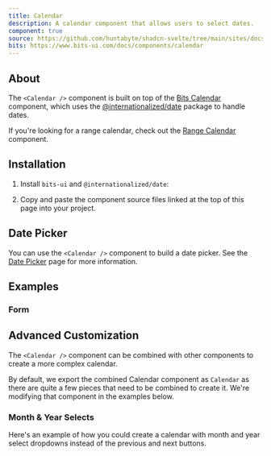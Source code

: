 ```yaml
---
title: Calendar
description: A calendar component that allows users to select dates.
component: true
source: https://github.com/huntabyte/shadcn-svelte/tree/main/sites/docs/src/lib/registry/default/ui/calendar
bits: https://www.bits-ui.com/docs/components/calendar
---
```


<script>
    import { ComponentPreview, ManualInstall, Callout, PMAddComp, PMInstall } from '$lib/components/docs';
</script>

<ComponentPreview name="calendar-demo">

<div />

</ComponentPreview>

## About

The `<Calendar />` component is built on top of the [Bits Calendar](https://www.bits-ui.com/docs/components/calendar) component, which uses the [@internationalized/date](https://react-spectrum.adobe.com/internationalized/date/index.html) package to handle dates.

If you're looking for a range calendar, check out the [Range Calendar](/docs/components/range-calendar) component.

## Installation

<PMAddComp name="calendar" />

<ManualInstall>

1. Install `bits-ui` and `@internationalized/date`:

<PMInstall command="bits-ui @internationalized/date" />

2. Copy and paste the component source files linked at the top of this page into your project.

</ManualInstall>

## Date Picker

You can use the `<Calendar />` component to build a date picker. See the [Date Picker](/docs/components/date-picker) page for more information.

## Examples

### Form

<ComponentPreview name="date-picker-demo">

<div />

</ComponentPreview>

## Advanced Customization

The `<Calendar />` component can be combined with other components to create a more complex calendar.

<Callout>
    By default, we export the combined Calendar component as <code>Calendar</code> as there are quite a few pieces that need to be combined to create it. We're modifying that component in the examples below.
</Callout>

### Month & Year Selects

Here's an example of how you could create a calendar with month and year select dropdowns instead of the previous and next buttons.

<ComponentPreview name="calendar-with-selects">

<div />

</ComponentPreview>
